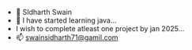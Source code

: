 - 👋 SIdharth Swain
- 🌱 I have started learning java...
- I wish to complete atleast one project by jan 2025...
- 📫 swainsidharth71@gamil.com

<!---
soham-sidhu/soham-sidhu is a ✨ special ✨ repository because its `README.md` (this file) appears on your GitHub profile.
You can click the Preview link to take a look at your changes.
--->
